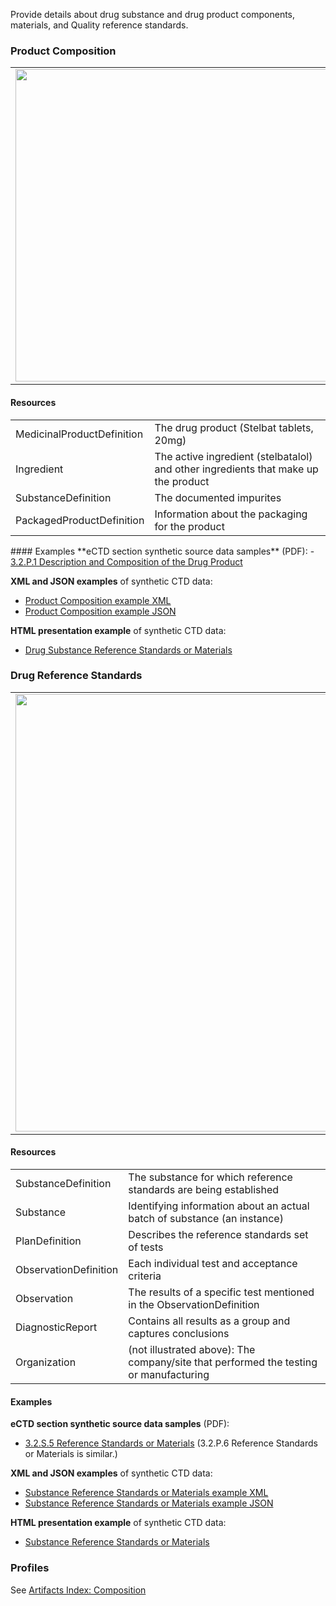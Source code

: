 Provide details about drug substance and drug product components, materials, and Quality reference standards.

### Product Composition
<table>
<tr><td><img src="product_description_and_composition.png" width="500"/></td></tr>
</table>

#### Resources
<table>
 
<tr><td>MedicinalProductDefinition</td><td>The drug product (Stelbat tablets, 20mg)</td></tr>  
<tr><td>Ingredient</td><td>The active ingredient (stelbatalol) and other ingredients that make up the product</td></tr> 
<tr><td>SubstanceDefinition</td><td>The documented impurites</td></tr>
<tr><td>PackagedProductDefinition</td><td>Information about the packaging for the product</td></tr>

</table>
#### Examples
**eCTD section synthetic source data samples** (PDF):
- <a href="https://github.com/HL7/uv-dx-pq/raw/master/input/examples-pdf/3.2.P.1_Description_Composition.pdf ">3.2.P.1 Description and Composition of the Drug Product</a>

**XML and JSON examples** of synthetic CTD data:
- <a href="Bundle-bundle-drug-product-composition-pq-ex1.xml.html">Product Composition example XML</a>
- <a href="Bundle-bundle-drug-product-composition-pq-ex1.json.html">Product Composition example JSON</a>

**HTML presentation example** of synthetic CTD data:
- <a href="composition_rend_s.html">Drug Substance Reference Standards or Materials</a>


### Drug Reference Standards

<table>
<tr><td><img src="reference_standards_substance_resources.png" width="700"/></td></tr>
</table>

#### Resources
<table>
<tr><td>SubstanceDefinition</td><td>The substance for which reference standards are being established</td></tr>
<tr><td>Substance</td><td>Identifying information about an actual batch of substance (an instance)</td></tr>
<tr><td>PlanDefinition</td><td>Describes the reference standards set of tests</td></tr>
<tr><td>ObservationDefinition</td><td>Each individual test and acceptance criteria</td></tr>
<tr><td>Observation</td><td>The results of a specific test mentioned in the ObservationDefinition</td></tr>
<tr><td>DiagnosticReport</td><td>Contains all results as a group and captures conclusions</td></tr>
<tr><td>Organization</td><td>(not illustrated above): The company/site that performed the testing or manufacturing</td></tr>
</table>


#### Examples
**eCTD section synthetic source data samples** (PDF):
- <a href="https://github.com/HL7/uv-dx-pq/raw/master/input/examples-pdf/3.2.S.5_Reference_Standards_or_Materials.pdf ">3.2.S.5 Reference Standards or Materials</a> (3.2.P.6 Reference Standards or Materials is similar.)

**XML and JSON examples** of synthetic CTD data:
- <a href="Bundle-bundle-drug-reference-standards-pq-ex2-sub.xml.html"> Substance Reference Standards or Materials example XML</a>
- <a href="Bundle-bundle-drug-reference-standards-pq-ex2-sub.json.html">Substance Reference Standards or Materials example JSON</a>

**HTML presentation example** of synthetic CTD data:
- <a href="composition_rend_s.html">Substance Reference Standards or Materials</a>

### Profiles 
See [Artifacts Index: Composition](artifacts.html#composition)